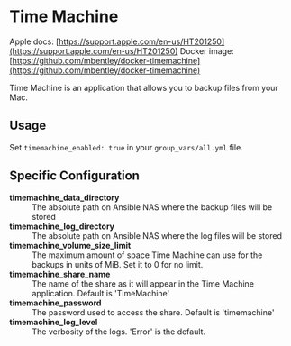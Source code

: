 # Time Machine

Apple docs: [https://support.apple.com/en-us/HT201250](https://support.apple.com/en-us/HT201250)
Docker image: [https://github.com/mbentley/docker-timemachine](https://github.com/mbentley/docker-timemachine)

Time Machine is an application that allows you to backup files from your Mac.

## Usage

Set `timemachine_enabled: true` in your `group_vars/all.yml` file.

## Specific Configuration

<dl>
  <dt><strong>timemachine_data_directory</strong></dt>
  <dd>The absolute path on Ansible NAS where the backup files will be stored</dd>
  <dt><strong>timemachine_log_directory</strong></dt>
  <dd>The absolute path on Ansible NAS where the log files will be stored</dd>
  <dt><strong>timemachine_volume_size_limit</strong></dt>
  <dd>The maximum amount of space Time Machine can use for the backups in units of MiB.  Set it to 0 for no limit.</dd>
  <dt><strong>timemachine_share_name</strong></dt>
  <dd>The name of the share as it will appear in the Time Machine application. Default is 'TimeMachine'</dd>
  <dt><strong>timemachine_password</strong></dt>
  <dd>The password used to access the share.  Default is 'timemachine'</dd>
  <dt><strong>timemachine_log_level</strong></dt>
  <dd>The verbosity of the logs.  'Error' is the default.</dd>

